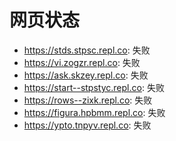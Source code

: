 # 网页状态
- https://stds.stpsc.repl.co: 失败
- https://vi.zogzr.repl.co: 失败
- https://ask.skzey.repl.co: 失败
- https://start--stpstyc.repl.co: 失败
- https://rows--zixk.repl.co: 失败
- https://figura.hpbmm.repl.co: 失败
- https://ypto.tnpyv.repl.co: 失败

